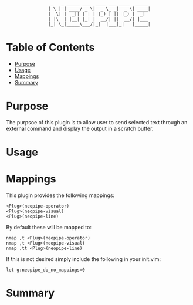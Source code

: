                      _   _ _____ ___  ____ ___ ____  _____ 
                    | \ | | ____/ _ \|  _ \_ _|  _ \| ____|
                    |  \| |  _|| | | | |_) | || |_) |  _|  
                    | |\  | |__| |_| |  __/| ||  __/| |___ 
                    |_| \_|_____\___/|_|  |___|_|   |_____|
                                                           

Table of Contents
=================

<!-- vim-markdown-toc GFM -->

* [Purpose](#purpose)
* [Usage](#usage)
* [Mappings](#mappings)
* [Summary](#summary)

<!-- vim-markdown-toc -->

Purpose
=======

The purpsoe of this plugin is to allow user to send selected text through an
external command and display the output in a scratch buffer.

Usage
=====

Mappings
========

This plugin provides the following mappings:

```vim
<Plug>(neopipe-operator)
<Plug>(neopipe-visual)
<Plug>(neopipe-line)
```

By default these will be mapped to:

```vim
nmap ,t <Plug>(neopipe-operator)
nmap ,t <Plug>(neopipe-visual)
nmap ,tt <Plug>(neopipe-line)
```

If this is not desired simply include the following in your init.vim:

```vim
let g:neopipe_do_no_mappings=0
```

Summary
=======
